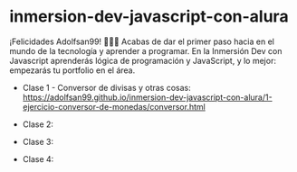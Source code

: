 # inmersion-dev-javascript-con-alura
¡Felicidades Adolfsan99! 👏👏👏 Acabas de dar el primer paso hacia en el mundo de la tecnología y aprender a programar. En la Inmersión Dev con Javascript aprenderás lógica de programación y JavaScript,  y lo mejor: empezarás tu portfolio en el área.

* Clase 1 - Conversor de divisas y otras cosas: https://adolfsan99.github.io/inmersion-dev-javascript-con-alura/1-ejercicio-conversor-de-monedas/conversor.html

* Clase 2: 

* Clase 3: 

* Clase 4: 
